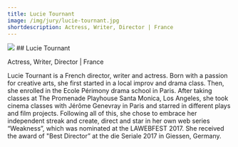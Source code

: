 ```yaml
---
title: Lucie Tournant
image: /img/jury/lucie-tournant.jpg
shortdescription: Actress, Writer, Director | France
---
```

<img src="/img/jury/lucie-tournant.jpg">
## Lucie Tournant

Actress, Writer, Director | France

Lucie Tournant is a French director, writer and actress. Born with a passion for creative arts, she first started in a local improv and drama class. Then, she enrolled in the Ecole Périmony drama school in Paris. After taking classes at The Promenade Playhouse Santa Monica, Los Angeles, she took cinema classes with Jérôme Genevray in Paris and starred in different plays and film projects. Following all of this, she chose to embrace her independent streak and create, direct and star in her own web series “Weakness”, which was nominated at the LAWEBFEST 2017. She received the award of "Best Director” at the die Seriale 2017 in Giessen, Germany.




